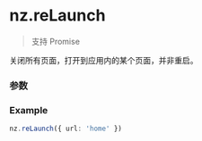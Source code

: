 # nz.reLaunch

> <Icon type="success" /> 支持 Promise

关闭所有页面，打开到应用内的某个页面，并非重启。

### 参数

<Props :data="props" options />

### Example

```ts
nz.reLaunch({ url: 'home' })
```

<script setup>
const props = [
  {
    name: 'url',
    type: 'string',
    default: '',
    required: true,
    desc: '需要跳转的应用内页面路径 (代码包路径)，路径后可以带参数。',
    version: '0.1.0',
  },
]
</script>
